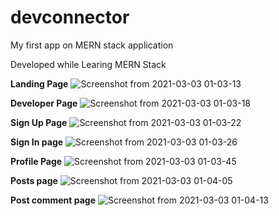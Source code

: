 # devconnector
My first app on MERN stack application

Developed while Learing MERN Stack

**Landing Page**
![Screenshot from 2021-03-03 01-03-13](https://user-images.githubusercontent.com/48173231/109704597-cab72380-7bbc-11eb-929a-7e92f85d323d.png)

**Developer Page**
![Screenshot from 2021-03-03 01-03-18](https://user-images.githubusercontent.com/48173231/109704648-db679980-7bbc-11eb-87df-6a4134ea9422.png)

**Sign Up Page**
![Screenshot from 2021-03-03 01-03-22](https://user-images.githubusercontent.com/48173231/109704707-eb7f7900-7bbc-11eb-846f-4f649f06d7cc.png)

**Sign In page**
![Screenshot from 2021-03-03 01-03-26](https://user-images.githubusercontent.com/48173231/109704726-ef130000-7bbc-11eb-9bcb-e9b4ddc1f3c3.png)

**Profile Page**
![Screenshot from 2021-03-03 01-03-45](https://user-images.githubusercontent.com/48173231/109704735-f1755a00-7bbc-11eb-8ead-c45a3721a1d8.png)

**Posts page**
![Screenshot from 2021-03-03 01-04-05](https://user-images.githubusercontent.com/48173231/109704741-f4704a80-7bbc-11eb-848c-eb0288987b38.png)

**Post comment page**
![Screenshot from 2021-03-03 01-04-13](https://user-images.githubusercontent.com/48173231/109704755-f803d180-7bbc-11eb-9617-9ae55addff09.png)
